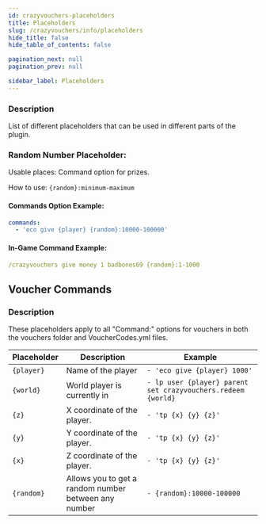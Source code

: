```yaml
---
id: crazyvouchers-placeholders
title: Placeholders
slug: /crazyvouchers/info/placeholders
hide_title: false
hide_table_of_contents: false

pagination_next: null
pagination_prev: null

sidebar_label: Placeholders
---
```

### Description
List of different placeholders that can be used in different parts of the plugin.

### Random Number Placeholder:
Usable places: Command option for prizes.

How to use: `{random}:minimum-maximum`

#### Commands Option Example:
```yaml
commands:
  - 'eco give {player} {random}:10000-100000'
```

#### In-Game Command Example:
```yaml
/crazyvouchers give money 1 badbones69 {random}:1-1000
```

## Voucher Commands
### Description
These placeholders apply to all "Command:" options for vouchers in both the vouchers folder and VoucherCodes.yml files.

Placeholder|Description|Example
---|---|---|
`{player}`|Name of the player|`- 'eco give {player} 1000'`
`{world}`|World player is currently in|`- lp user {player} parent set crazyvouchers.redeem {world}`
`{z}`|X coordinate of the player.|`- 'tp {x} {y} {z}'`
`{y}`|Y coordinate of the player.|`- 'tp {x} {y} {z}'`
`{x}`|Z coordinate of the player.|`- 'tp {x} {y} {z}'`
`{random}`|Allows you to get a random number between any number|`- {random}:10000-100000`